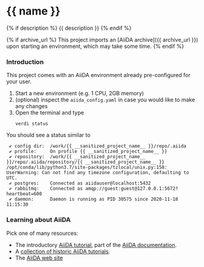 # {{ name }}
{% if description %}
{{ description }}
{% endif %}

{% if archive_url %}
This project imports an [AiiDA archive]({{ archive_url }}) upon starting an environment, which may take some time.
{% endif %}


### Introduction

This project comes with an AiiDA environment already pre-configured for your user.

 1. Start a new environment (e.g. 1 CPU, 2GB memory)
 1. (optional) inspect the `aiida_config.yaml` in case you would like to make any changes
 1. Open the terminal and type
    ```
    verdi status
    ```

You should see a status similar to
```
 ✔ config dir:  /work/{{ __sanitized_project_name__ }}/repo/.aiida
 ✔ profile:     On profile {{ __sanitized_project_name__ }}
 ✔ repository:  /work/{{ __sanitized_project_name__ }}/repo/.aiida/repository/{{ __sanitized_project_name__ }}
/opt/conda/lib/python3.7/site-packages/tzlocal/unix.py:158: UserWarning: Can not find any timezone configuration, defaulting to UTC.
 ✔ postgres:    Connected as aiidauser@localhost:5432
 ✔ rabbitmq:    Connected as amqp://guest:guest@127.0.0.1:5672?heartbeat=600
 ✔ daemon:      Daemon is running as PID 30575 since 2020-11-18 11:15:30
 ```

### Learning about AiiDA

Pick one of many resources:

 * The introductory [AiiDA tutorial](https://aiida.readthedocs.io/projects/aiida-core/en/latest/intro/tutorial.html), part of the [AiiDA documentation](https://aiida.readthedocs.io).
 * A [collection of historic AiiDA tutorials](https://aiida-tutorials.readthedocs.io/en/latest/).
 * The [AiiDA web site](http://www.aiida.net)
